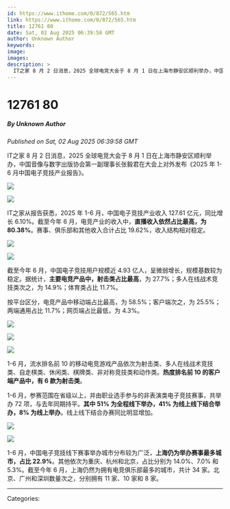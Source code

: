 ```yaml
---
id: https://www.ithome.com/0/872/565.htm
link: https://www.ithome.com/0/872/565.htm
title: 12761 80
date: Sat, 02 Aug 2025 06:39:58 GMT
author: Unknown Author
keywords: 
image: 
images: 
description: >
  IT之家 8 月 2 日消息，2025 全球电竞大会于 8 月 1 日在上海市静安区顺利举办，中国音像与数字出版协会第一副理事长张毅君在大会上对外发布《2025 年 1-6 月中国电子竞技产业报告》。IT之家从报告获悉，2025 年 1-6 月，中国电子竞技产业收入 127.61 亿元，同比增长 6.10%。截至今年 6 月，电竞产业的收入中，直播收入依然占比最高，为 80.38%。赛事、俱乐部和其他收入合计占比 19.62%，收入结构相对稳定。截至今年 6 月，中国电子竞技用户规模近 4.93 亿人，呈微弱增长，规模基数较为稳定。据统计，主要电竞产品中，射击类占比最高，为 27.7%；多人在线战术竞技类次之，为 14.9%；体育类占比 11.7%。按平台区分，电竞产品中移动端占比最高，为 58.5%；客户端次之，为 25.5%；两端通用占比 11.7%；网页端占比最低，为 4.3%。1-6 月，流水排名前 10 的移动电竞游戏产品依次为射击类、多人在线战术竞技类、自走棋类、休闲类、棋牌类、非对称竞技类和动作类。热度排名前 10 的客户端产品中，有 6 款为射击类。1-6 月，参赛范围在省级以上，并由职业选手参与的非表演类电子竞技赛事，共举办 72 项，与去年同期持平。其中 51% 为全程线下举办，41% 为线上线下结合举办，8% 为线上举办。线上线下结合办赛同比明显增加。1-6 月，中国电子竞技线下赛事举办城市分布较为广泛，上海仍为举办赛事最多城市，占比 22.9%。其他依次为重庆、杭州和北京，占比分别为
---
```

# 12761 80
##### By Unknown Author
_Published on Sat, 02 Aug 2025 06:39:58 GMT_

IT之家 8 月 2 日消息，2025 全球电竞大会于 8 月 1 日在上海市静安区顺利举办，中国音像与数字出版协会第一副理事长张毅君在大会上对外发布《2025 年 1-6 月中国电子竞技产业报告》。

![](https://img.ithome.com/newsuploadfiles/2025/8/a1d07890-d71c-4c6c-965b-5c5b431466fe.png?x-bce-process=image/format,f_auto)

![](https://img.ithome.com/newsuploadfiles/2025/8/7fe4377c-0a0b-4988-94dc-6e1ea1482b6a.png?x-bce-process=image/format,f_auto)

IT之家从报告获悉，2025 年 1-6 月，中国电子竞技产业收入 127.61 亿元，同比增长 6.10%。截至今年 6 月，电竞产业的收入中，**直播收入依然占比最高，为 80.38%**。赛事、俱乐部和其他收入合计占比 19.62%，收入结构相对稳定。

![](https://img.ithome.com/newsuploadfiles/2025/8/564c55d6-ff24-4db9-9f3c-26a0e3409ee2.png?x-bce-process=image/format,f_auto)

![](https://img.ithome.com/newsuploadfiles/2025/8/9060e6d8-8fd3-478c-acbb-25d6c4ce26bb.png?x-bce-process=image/format,f_auto)

截至今年 6 月，中国电子竞技用户规模近 4.93 亿人，呈微弱增长，规模基数较为稳定。据统计，**主要电竞产品中，射击类占比最高**，为 27.7%；多人在线战术竞技类次之，为 14.9%；体育类占比 11.7%。

按平台区分，电竞产品中移动端占比最高，为 58.5%；客户端次之，为 25.5%；两端通用占比 11.7%；网页端占比最低，为 4.3%。

![](https://img.ithome.com/newsuploadfiles/2025/8/4e9726e3-1d60-4f2a-9765-0b8c267e8678.png?x-bce-process=image/format,f_auto)

![](https://img.ithome.com/newsuploadfiles/2025/8/5cd072a3-a4c8-482a-bd33-5e277acbccfa.png?x-bce-process=image/format,f_auto)

![](https://img.ithome.com/newsuploadfiles/2025/8/aa302b25-7e5b-4c68-aaee-f2ad2046201d.png?x-bce-process=image/format,f_auto)

1-6 月，流水排名前 10 的移动电竞游戏产品依次为射击类、多人在线战术竞技类、自走棋类、休闲类、棋牌类、非对称竞技类和动作类。**热度排名前 10 的客户端产品中，有 6 款为射击类**。

1-6 月，参赛范围在省级以上，并由职业选手参与的非表演类电子竞技赛事，共举办 72 项，与去年同期持平。**其中 51% 为全程线下举办，41% 为线上线下结合举办，8% 为线上举办**。线上线下结合办赛同比明显增加。

![](https://img.ithome.com/newsuploadfiles/2025/8/219bce11-0531-4246-a9d9-6c1605daca71.png?x-bce-process=image/format,f_auto)

![](https://img.ithome.com/newsuploadfiles/2025/8/bdf82655-91a9-4361-a24d-dc54b512a240.png?x-bce-process=image/format,f_auto)

1-6 月，中国电子竞技线下赛事举办城市分布较为广泛，**上海仍为举办赛事最多城市，占比 22.9%**。其他依次为重庆、杭州和北京，占比分别为 14.0%、7.0% 和 5.3%。截至今年 6 月，上海仍然为拥有电竞俱乐部最多的城市，共计 34 家。北京、广州和深圳数量次之，分别拥有 11 家、10 家和 8 家。

---
Categories: 